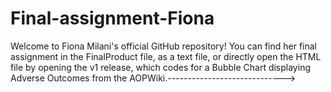 # Final-assignment-Fiona

Welcome to Fiona Milani's official GitHub repository!
You can find her final assignment in the FinalProduct file, 
as a text file, or directly open the HTML file by opening the v1 release,
which codes for a Bubble Chart displaying Adverse Outcomes from the AOPWiki.----------------------------->
